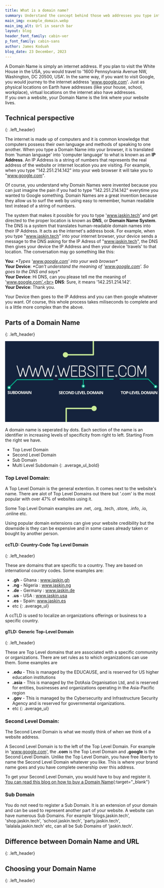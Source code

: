 ```yaml
---
title: What is a domain name?
summary: Understand the concept behind those web addresses you type into your internet browser and see how you can apply this knowledge when deciding on your own domain name.
main_img: example_domain.webp
main_img_alt: Url in search bar
layout: blog
header_font_family: cabin-ver
p_font_family: cabin-sans
author: James Koduah
blog_date: 23 December, 2023
---
```



<!-- ## Conceptualizing Your Domain: Laying the Foundation
![domain name in the search bar](/images/get_website2.jpg) -->

A Domain Name is simply an internet address. If you plan to visit the White House in the USA, you would travel to '1600 Pennsylvania Avenue NW, Washington, DC 20500, USA'. In the same way, if you want to visit Google, you would journey to the internet address 'www.google.com'.
Just as physical locations on Earth have addresses (like your house, school, workplace), virtual locations on the internet also have addresses.<br>If you own a website, your Domain Name is the link where your website lives.

## Technical perspective
{: .left_header}

The internet is made up of computers and it is common knowledge that computers possess their own language and methods of speaking to one another.
When you type a Domain Name into your browser, it is translated from 'human language' into 'computer language' to what is known as an **IP Address**.
An IP Address is a string of numbers that represents the real address of the website or internet location you are visiting. For example, when you type "142.251.214.142" into your web browser it will take you to "www.google.com".

Of course, you understand why Domain Names were invented because you can just imagine the pain if you had to type "142.251.214.142" everytime you wanted to Google something. Domain Names are a great invention because they allow us to surf the web by using easy to remember, human readable text instead of a string of numbers.

The system that makes it possible for you to type 'www.jaskin.tech' and get directed to the proper location is known as **DNS**, or **Domain Name System**. The DNS is a system that translates human-readable domain names into their IP Address. It acts as the internet's address book. For example, when you type "www.jaskin.tech" into your internet browser, your device sends a message to the DNS asking for the IP Adress of "www.jaskin.tech", the DNS then gives your device the IP Address and then your device 'travels' to that location. The conversation may go something like this:

**You**: *\*Types 'www.google.com' into your web browser\**<br>
**Your Device**: *\*Can't understand the meaning of 'www.google.com'. So goes to the DNS and says\**<br>
**Your Device**: Hi DNS, can you please tell me the meaning of 'www.google.com'.<br>
**DNS**: Sure, it means '142.251.214.142'.<br>
**Your Device**: Thank you.<br>

Your Device then goes to the IP Address and you can then google whatever you want. Of course, this whole process takes miliseconds to complete and is a little more complex than the above.


## Parts of a Domain Name
{: .left_header}

![Parts of a domain name](/images/parts-of-domain-name.jpg)

A domain name is seperated by dots. Each section of the name is an identifier in increasing levels of specificity from right to left. Starting From the right we have.

* Top Level Domain
* Second Level Domain
* Sub Domain 
* Multi Level Subdomain
{: .average_ul_bold}

### Top Level Domain:

A Top Level Domain is the general extention. It comes next to the website's name. There are alot of Top Level Domains out there but '.com' is the most popular with over 47% of websites using it.

Some Top Level Domain examples are .net, .org, .tech, .store, .info, .io, .online etc.

Using popular domain extensions can give your website credibility but the downside is they can be expensive and in some cases already taken or bought by another person.

#### ccTLD: Country-Code Top Level Domain
{: .left_header}

These are domains that are specific to a country. They are based on international country codes. Some examples are: 

* **.gh** - Ghana : www.jaskin.gh
* **.ng** - Nigeria : www.jaskin.ng
* **.de** - Germany : www.jaskin.de
* **.us** - USA : www.jaskin.usa
* **.es** - Spain: www.jaskin.es
* etc
{: .average_ul}

A ccTLD is used to localize an organizations offerings or business to a specific country. 

#### gTLD: Generic Top-Level Domain
{: .left_header}

These are Top Level domains that are associated with a specific community or organizations. There are set rules as to which organizations can use them. Some examples are

* **.edu** - This is managed by the EDUCAUSE, and is reserved for US higher education institutions
* **.asia** - This is managed by the DotAsia Organisation Ltd, and is reserved for entities, businesses and organizations operating in the Asia-Pacific region
* **.gov** - This is managed by the Cybersecurity and Infrastructure Security Agency and is reserved for governmental organizations.
* etc
{: .average_ul}


### Second Level Domain:
The Second Level Domain is what we mostly think of when we think of a website address.

A Second Level Domain is to the left of the Top Level Domain. For example in 'www.google.com', the **.com** is the Top Level Domain and **.google** is the Second Level Domain. Unlike the Top Level Domain, you have free liberty to name the Second Level Domain whatever you like. This is where your brand name goes and you have complete ownership over this address.

To get your Second Level Domain, you would have to buy and register it. [You can read this blog on how to buy a Domain Name](/blogs/buying-a-domain-name){:target="_blank"}

### Sub Domain
You do not need to register a Sub Domain. It is an extension of your domain and can be used to represent another part of your website. A website can have numerous Sub Domains. For example 'blogs.jaskin.tech', 'shop.jaskin.tech', 'school.jaskin.tech', 'party.jaskin.tech', 'lalalala.jaskin.tech' etc, can all be Sub Domains of 'jaskin.tech'.


## Difference between Domain Name and URL
{: .left_header}

## Choosing your Domain Name
{: .left_header}